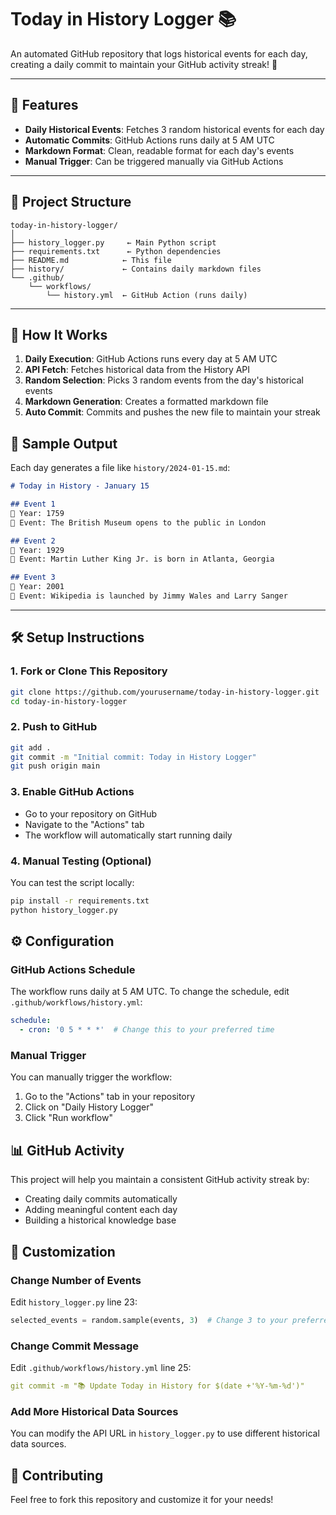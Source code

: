 # Today in History Logger 📚

An automated GitHub repository that logs historical events for each day, creating a daily commit to maintain your GitHub activity streak! 🎯

---
## 🌟 Features

- **Daily Historical Events**: Fetches 3 random historical events for each day
- **Automatic Commits**: GitHub Actions runs daily at 5 AM UTC
- **Markdown Format**: Clean, readable format for each day's events
- **Manual Trigger**: Can be triggered manually via GitHub Actions
  
---

## 📁 Project Structure

```
today-in-history-logger/
│
├── history_logger.py     ← Main Python script
├── requirements.txt      ← Python dependencies
├── README.md            ← This file
├── history/             ← Contains daily markdown files
└── .github/
    └── workflows/
        └── history.yml  ← GitHub Action (runs daily)
```
---

## 🚀 How It Works

1. **Daily Execution**: GitHub Actions runs every day at 5 AM UTC
2. **API Fetch**: Fetches historical data from the History API
3. **Random Selection**: Picks 3 random events from the day's historical events
4. **Markdown Generation**: Creates a formatted markdown file
5. **Auto Commit**: Commits and pushes the new file to maintain your streak

## 📅 Sample Output

Each day generates a file like `history/2024-01-15.md`:

```markdown
# Today in History - January 15

## Event 1
📅 Year: 1759  
📝 Event: The British Museum opens to the public in London

## Event 2
📅 Year: 1929  
📝 Event: Martin Luther King Jr. is born in Atlanta, Georgia

## Event 3
📅 Year: 2001  
📝 Event: Wikipedia is launched by Jimmy Wales and Larry Sanger
```
---

## 🛠️ Setup Instructions

### 1. Fork or Clone This Repository

```bash
git clone https://github.com/yourusername/today-in-history-logger.git
cd today-in-history-logger
```

### 2. Push to GitHub

```bash
git add .
git commit -m "Initial commit: Today in History Logger"
git push origin main
```

### 3. Enable GitHub Actions

- Go to your repository on GitHub
- Navigate to the "Actions" tab
- The workflow will automatically start running daily

### 4. Manual Testing (Optional)

You can test the script locally:

```bash
pip install -r requirements.txt
python history_logger.py
```

## ⚙️ Configuration

### GitHub Actions Schedule

The workflow runs daily at 5 AM UTC. To change the schedule, edit `.github/workflows/history.yml`:

```yaml
schedule:
  - cron: '0 5 * * *'  # Change this to your preferred time
```

### Manual Trigger

You can manually trigger the workflow:
1. Go to the "Actions" tab in your repository
2. Click on "Daily History Logger"
3. Click "Run workflow"

## 📊 GitHub Activity

This project will help you maintain a consistent GitHub activity streak by:
- Creating daily commits automatically
- Adding meaningful content each day
- Building a historical knowledge base

## 🔧 Customization

### Change Number of Events

Edit `history_logger.py` line 23:
```python
selected_events = random.sample(events, 3)  # Change 3 to your preferred number
```

### Change Commit Message

Edit `.github/workflows/history.yml` line 25:
```yaml
git commit -m "📚 Update Today in History for $(date +'%Y-%m-%d')"
```

### Add More Historical Data Sources

You can modify the API URL in `history_logger.py` to use different historical data sources.

## 🤝 Contributing

Feel free to fork this repository and customize it for your needs!

